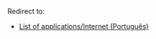 Redirect to:

*   [List of applications/Internet (Português)](/index.php?title=List_of_applications/Internet_(Portugu%C3%AAs)&redirect=no "List of applications/Internet (Português)")
